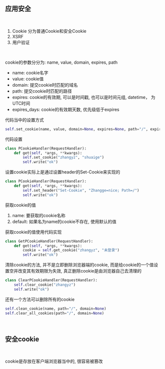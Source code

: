 
## 应用安全

<br/>

1) Cookie 分为普通Cookie和安全Cookie
2) XSRF
3) 用户验证

<br/>

cookie的参数分分为: name, value, domain, expires, path

* name: cookie名字
* value: cookie值
* domain: 提交cookie时匹配的域名
* path: 提交cookie时匹配的路径
* expires: cookie的有效期, 可以是时间戳, 也可以是时间元组, datetime， 为UTC时间
* expires_days: cookie的有效期天数, 优先级低于expires

代码当中的设置方式

```python
self.set_cookie(name, value, domain=None, expires=None, path="/", expires_days=None, **kwargs)
```

代码设置

```python
class PCookieHandler(RequestHandler):
    def get(self, *args, **kwargs):
        self.set_cookie("zhangyz", "shuaige")
        self.write("ok")
```

设置cookie实际上是通过设置header的Set-Cookie来实现的

```python
class PCookieHandler(RequestHandler):
    def get(self, *args, **kwargs):
        self.set_header("Set-Cookie", "Zhangge=nice; Path=/")
        self.write("ok")
```


获取cookie的值

1) name: 要获取的cookie名称
2) default: 如果名为name的cookie不存在, 使用默认的值

获取cookie的值使用代码实现

```python
class GetPCookieHandler(RequestHandler):
    def get(self, *args, **kwargs):
        cookie = self.get_cookie("zhangyz", "未登录")
        self.write("ok")
```

清除cookie的方法, 并不是立即删除浏览器端的cookie, 而是给cookie的一个值设置空并改变其有效期限为失效, 真正删除cookie是由浏览器自己去清理的

```python
class ClearPCookieHandler(RequestHandler):
    self.clear_cookie("zhangyz")
    self.write("ok")
```

还有一个方法可以删除所有的cookie

```python
self.clean_cookie(name, path="/", domain=None)
self.clear_all_cookies(path="/", domain=None)
```

<br/>

## 安全cookie

<br/>

cookie是存放在客户端浏览器当中的, 很容易被篡改


